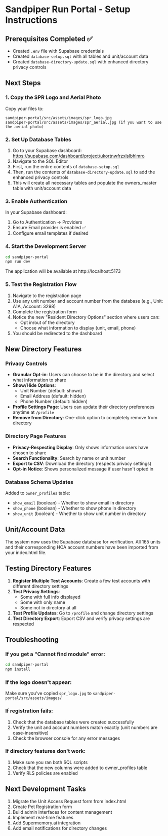# Sandpiper Run Portal - Setup Instructions

## Prerequisites Completed ✅
- Created `.env` file with Supabase credentials
- Created `database-setup.sql` with all tables and unit/account data
- Created `database-directory-update.sql` with enhanced directory privacy controls

## Next Steps

### 1. Copy the SPR Logo and Aerial Photo
Copy your files to:
```
sandpiper-portal/src/assets/images/spr_logo.jpg
sandpiper-portal/src/assets/images/spr_aerial.jpg (if you want to use the aerial photo)
```

### 2. Set Up Database Tables
1. Go to your Supabase dashboard: https://supabase.com/dashboard/project/ukortnwfrzxlslbhlmro
2. Navigate to the SQL Editor
3. First, run the entire contents of `database-setup.sql`
4. Then, run the contents of `database-directory-update.sql` to add the enhanced privacy controls
5. This will create all necessary tables and populate the owners_master table with unit/account data

### 3. Enable Authentication
In your Supabase dashboard:
1. Go to Authentication → Providers
2. Ensure Email provider is enabled ✅
3. Configure email templates if desired

### 4. Start the Development Server
```bash
cd sandpiper-portal
npm run dev
```

The application will be available at http://localhost:5173

### 5. Test the Registration Flow
1. Navigate to the registration page
2. Use any unit number and account number from the database (e.g., Unit: A1A, Account: 3298)
3. Complete the registration form
4. Notice the new "Resident Directory Options" section where users can:
   - Opt in/out of the directory
   - Choose what information to display (unit, email, phone)
5. You should be redirected to the dashboard

## New Directory Features

### Privacy Controls
- **Granular Opt-in**: Users can choose to be in the directory and select what information to share
- **Show/Hide Options**: 
  - Unit Number (default: shown)
  - Email Address (default: hidden)
  - Phone Number (default: hidden)
- **Profile Settings Page**: Users can update their directory preferences anytime at `/profile`
- **Remove from Directory**: One-click option to completely remove from directory

### Directory Page Features
- **Privacy-Respecting Display**: Only shows information users have chosen to share
- **Search Functionality**: Search by name or unit number
- **Export to CSV**: Download the directory (respects privacy settings)
- **Opt-in Notice**: Shows personalized message if user hasn't opted in

### Database Schema Updates
Added to `owner_profiles` table:
- `show_email` (boolean) - Whether to show email in directory
- `show_phone` (boolean) - Whether to show phone in directory
- `show_unit` (boolean) - Whether to show unit number in directory

## Unit/Account Data
The system now uses the Supabase database for verification. All 165 units and their corresponding HOA account numbers have been imported from your index.html file.

## Testing Directory Features

1. **Register Multiple Test Accounts**: Create a few test accounts with different directory settings
2. **Test Privacy Settings**: 
   - Some with full info displayed
   - Some with only name
   - Some not in directory at all
3. **Test Profile Updates**: Go to `/profile` and change directory settings
4. **Test Directory Export**: Export CSV and verify privacy settings are respected

## Troubleshooting

### If you get a "Cannot find module" error:
```bash
cd sandpiper-portal
npm install
```

### If the logo doesn't appear:
Make sure you've copied `spr_logo.jpg` to `sandpiper-portal/src/assets/images/`

### If registration fails:
1. Check that the database tables were created successfully
2. Verify the unit and account numbers match exactly (unit numbers are case-insensitive)
3. Check the browser console for any error messages

### If directory features don't work:
1. Make sure you ran both SQL scripts
2. Check that the new columns were added to owner_profiles table
3. Verify RLS policies are enabled

## Next Development Tasks
1. Migrate the Unit Access Request form from index.html
2. Create Pet Registration form
3. Build admin interfaces for content management
4. Implement real-time features
5. Add Supermemory.ai integration
6. Add email notifications for directory changes